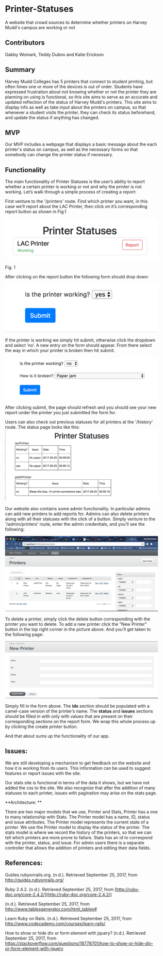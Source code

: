 # Printer-Statuses
A website that crowd sources to determine whether printers on Harvey Mudd's campus are working or not

## Contributors 
Gabby Womark, Teddy Dubno and Katie Erickson


## Summary
Harvey Mudd Colleges has 5 printers that connect to student printing, but often times one or more of the devices is out of order. Students have expressed frustration about not knowing whether or not the printer they are planning on using is functional, so this site aims to serve as an accurate and updated reflection of the status of Harvey Mudd's printers. This site aims to display info as well as take input about the printers on campus, so that whenever a student visits the printer, they can check its status beforehand, and update the status if anything has changed.

## MVP
Our MVP includes a webpage that displays a basic message about the each printer's status on campus, as well as the necessary forms so that somebody can change the printer status if necessary.

## Functionality
The main functionality of Printer Statuses is the user’s ability to report whether a certain printer is working or not and why the printer is not working. Let’s walk through a simple process of creating a report: 

First venture to the '/printers' route. Find which printer you want, in this case we’ll report about the LAC Printer, then click on it’s corresponding report button as shown in Fig.1

![image alt text](image_0.png)

Fig. 1

After clicking on the report button the following form should drop down:

![image alt text](image_1.png)

If the printer is working we simply hit submit, otherwise click the dropdown and select ‘no’. A new entry on the form should appear. From there select the way in which your printer is broken then hit submit.

![image alt text](image_2.png)

After clicking submit, the page should refresh and you should see your new report under the printer you just submitted the form for.  

Users can also check out previous statuses for all printers at the '/history' route. The status page looks like this:
![image alt text](image_5.png)

Our website also contains some admin functionality. In particular admins can add new printers to add reports for. Admins can also delete printers along with all their statuses with the click of a button. Simply venture to the '/admin/printers' route, enter the admin credentials, and you’ll see the following: 

![image alt text](image_3.png)

To delete a printer, simply click the delete button corresponding with the printer you want to delete. To add a new printer click the "New Printer" button in the top right corner in the picture above. And you’ll get taken to the following page: 

![image alt text](image_4.png)

Simply fill in the form above. The **ids** section should be populated with a camel-case version of the printer’s name. The **status** and **issues** sections should be filled in with only with values that are present on their corresponding sections on the report form. We wrap this whole process up by clicking the create printer button. 

And that about sums up the functionality of our app.

## Issues:

We are still developing a mechanism to get feedback on the website and how it is working from its users. This information can be used to suggest features or report issues with the site.

Our stats site is functional in terms of the data it shows, but we have not added the css to the site. We also recognize that after the addition of many statuses to each printer, issues with pagination may arise on the stats page.


**Architecture:  **

There are two major models that we use, Printer and Stats, Printer has a one to many relationship with Stats. The Printer model has a name, ID, status and issue attributes. The Printer model represents the current state of a printer. We use the Printer model to display the status of the printer. The stats model is where we record the history of the printers, so that we can tell which printers are more prone to failure. Stats has an id to correspond with the printer, status, and issue. For admin users there is a separate controller that allows the addition of printers and editing their data fields. 

## References:

Guides.rubyonrails.org. (n.d.). Retrieved September 25, 2017, from http://guides.rubyonrails.org/

Ruby 2.4.2. (n.d.). Retrieved September 25, 2017, from [http://ruby-doc.org/core-2.4.2/](http://ruby-doc.org/core-2.4.2/)

(n.d.). Retrieved September 25, 2017, from http://www.tablesgenerator.com/html_tables#

Learn Ruby on Rails. (n.d.). Retrieved September 25, 2017, from http://www.codecademy.com/courses/learn-rails/

How to show or hide div or form element with jquery? (n.d.). Retrieved September 25, 2017, from https://stackoverflow.com/questions/18778701/how-to-show-or-hide-div-or-form-element-with-jquery

